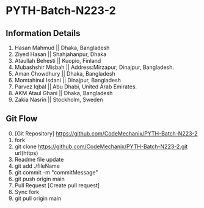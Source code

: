 # PYTH-Batch-N223-2

## Information Details

1. Hasan Mahmud || Dhaka, Bangladesh
2. Ziyed Hasan || Shahjahanpur, Dhaka
3. Ataullah Behesti || Kuopio, Finland
4. Mubashshir Misbah || Address:Mirzapur; Dinajpur, Bangladesh.
5. Aman Chowdhury || Dhaka, Bangladesh
6. Momtahinul Isdani || Dinajpur, Bangladesh
7. Parvez Iqbal || Abu Dhabi, United Arab Emirates.
8. AKM Ataul Ghani || Dhaka, Bangladesh
9. Zakia Nasrin || Stockholm, Sweden   


## Git Flow
0. [Git Repository] https://github.com/CodeMechanix/PYTH-Batch-N223-2
1. fork 
2. git clone <https://github.com/CodeMechanix/PYTH-Batch-N223-2.git> url(https)
3. Readme file update
4. git add ./fileName
5. git commit -m "commitMessage"
6. git push origin main
7. Pull Request [Create pull request]
8. Sync fork 
9. git pull origin main 
